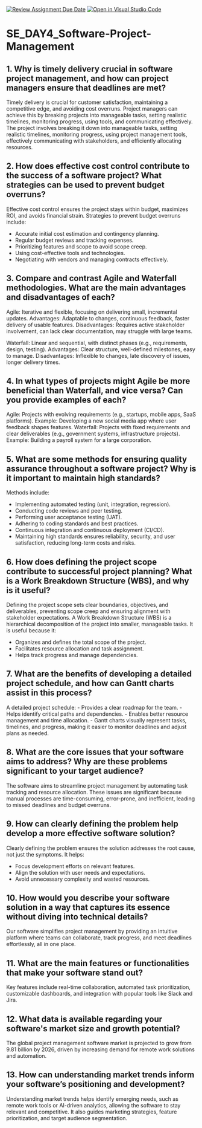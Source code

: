 [![Review Assignment Due Date](https://classroom.github.com/assets/deadline-readme-button-22041afd0340ce965d47ae6ef1cefeee28c7c493a6346c4f15d667ab976d596c.svg)](https://classroom.github.com/a/9pw6JKcu)
[![Open in Visual Studio Code](https://classroom.github.com/assets/open-in-vscode-2e0aaae1b6195c2367325f4f02e2d04e9abb55f0b24a779b69b11b9e10269abc.svg)](https://classroom.github.com/online_ide?assignment_repo_id=18481645&assignment_repo_type=AssignmentRepo)
# SE_DAY4_Software-Project-Management
## 1. Why is timely delivery crucial in software project management, and how can project managers ensure that deadlines are met?
  Timely delivery is crucial for customer satisfaction, maintaining a competitive edge, and avoiding cost overruns. Project managers can achieve this by breaking projects into manageable tasks, setting realistic timelines, monitoring progress, using tools, and communicating 
   effectively.
  The project involves breaking it down into manageable tasks, setting realistic timelines, monitoring progress, using project management tools, effectively communicating with stakeholders, and efficiently allocating resources.
  
## 2. How does effective cost control contribute to the success of a software project? What strategies can be used to prevent budget overruns?
  Effective cost control ensures the project stays within budget, maximizes ROI, and avoids financial strain. Strategies to prevent budget overruns include:
  - Accurate initial cost estimation and contingency planning.
  - Regular budget reviews and tracking expenses.
  - Prioritizing features and scope to avoid scope creep.
  - Using cost-effective tools and technologies.
  - Negotiating with vendors and managing contracts effectively.
    
## 3. Compare and contrast Agile and Waterfall methodologies. What are the main advantages and disadvantages of each?
  Agile: Iterative and flexible, focusing on delivering small, incremental updates.
  Advantages: Adaptable to changes, continuous feedback, faster delivery of usable features.
  Disadvantages: Requires active stakeholder involvement, can lack clear documentation, may struggle with large teams.
  
  Waterfall: Linear and sequential, with distinct phases (e.g., requirements, design, testing).
  Advantages: Clear structure, well-defined milestones, easy to manage.
  Disadvantages: Inflexible to changes, late discovery of issues, longer delivery times.
  
## 4. In what types of projects might Agile be more beneficial than Waterfall, and vice versa? Can you provide examples of each?
  Agile: Projects with evolving requirements (e.g., startups, mobile apps, SaaS platforms). Example: Developing a new social media app where user feedback shapes features.
  Waterfall: Projects with fixed requirements and clear deliverables (e.g., government systems, infrastructure projects). Example: Building a payroll system for a large corporation.
  
## 5. What are some methods for ensuring quality assurance throughout a software project? Why is it important to maintain high standards?
  Methods include:
  - Implementing automated testing (unit, integration, regression).
  - Conducting code reviews and peer testing.
  - Performing user acceptance testing (UAT).
  - Adhering to coding standards and best practices.
  - Continuous integration and continuous deployment (CI/CD).
  - Maintaining high standards ensures reliability, security, and user satisfaction, reducing long-term costs and risks.
  
## 6. How does defining the project scope contribute to successful project planning? What is a Work Breakdown Structure (WBS), and why is it useful?
  Defining the project scope sets clear boundaries, objectives, and deliverables, preventing scope creep and ensuring alignment with stakeholder expectations. A Work Breakdown Structure (WBS) is a hierarchical 
  decomposition of the project into smaller, manageable tasks. It is useful because it:
   - Organizes and defines the total scope of the project.
   - Facilitates resource allocation and task assignment.
   - Helps track progress and manage dependencies.

## 7. What are the benefits of developing a detailed project schedule, and how can Gantt charts assist in this process?
  A detailed project schedule:
     - Provides a clear roadmap for the team.
     - Helps identify critical paths and dependencies.
     - Enables better resource management and time allocation.
     - Gantt charts visually represent tasks, timelines, and progress, making it easier to monitor deadlines and adjust plans as needed.

## 8. What are the core issues that your software aims to address? Why are these problems significant to your target audience?
  The software aims to streamline project management by automating task tracking and resource allocation. These issues are significant because manual processes are time-consuming, error-prone, and inefficient, leading to 
  missed deadlines and budget overruns.
  
## 9. How can clearly defining the problem help develop a more effective software solution?
  Clearly defining the problem ensures the solution addresses the root cause, not just the symptoms. It helps:
  - Focus development efforts on relevant features.
  - Align the solution with user needs and expectations.
  - Avoid unnecessary complexity and wasted resources.

## 10. How would you describe your software solution in a way that captures its essence without diving into technical details?
  Our software simplifies project management by providing an intuitive platform where teams can collaborate, track progress, and meet deadlines effortlessly, all in one place.
  
## 11. What are the main features or functionalities that make your software stand out?
  Key features include real-time collaboration, automated task prioritization, customizable dashboards, and integration with popular tools like Slack and Jira.
  
## 12. What data is available regarding your software's market size and growth potential?
  The global project management software market is projected to grow from 9.81 billion by 2026, driven by increasing demand for remote work solutions and automation.
    
## 13. How can understanding market trends inform your software’s positioning and development?
  Understanding market trends helps identify emerging needs, such as remote work tools or AI-driven analytics, allowing the software to stay relevant and competitive. It also guides marketing strategies, feature 
  prioritization, and target audience segmentation.
